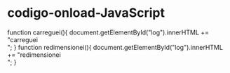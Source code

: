 # codigo-onload-JavaScript

function carreguei(){
  document.getElementById("log").innerHTML += "carreguei<br>";
}
function redimensionei(){
  document.getElementById("log").innerHTML += "redimensionei<br>";
}
